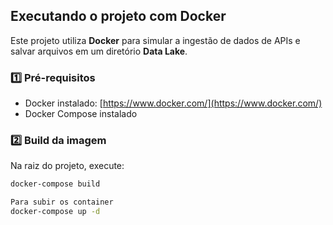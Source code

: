 ## Executando o projeto com Docker

Este projeto utiliza **Docker** para simular a ingestão de dados de APIs e salvar arquivos em um diretório **Data Lake**.

### **1️⃣ Pré-requisitos**
- Docker instalado: [https://www.docker.com/](https://www.docker.com/)
- Docker Compose instalado


### **2️⃣ Build da imagem**

Na raiz do projeto, execute:

```bash
docker-compose build

Para subir os container 
docker-compose up -d
